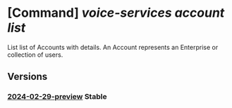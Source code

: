 # [Command] _voice-services account list_

List list of Accounts with details. An Account represents an Enterprise or collection of users.

## Versions

### [2024-02-29-preview](/Resources/data-plane/microsoft.voiceservices/L2FjY291bnRz/2024-02-29-preview.xml) **Stable**

<!-- data-plane:microsoft.voiceservices /accounts 2024-02-29-preview -->
